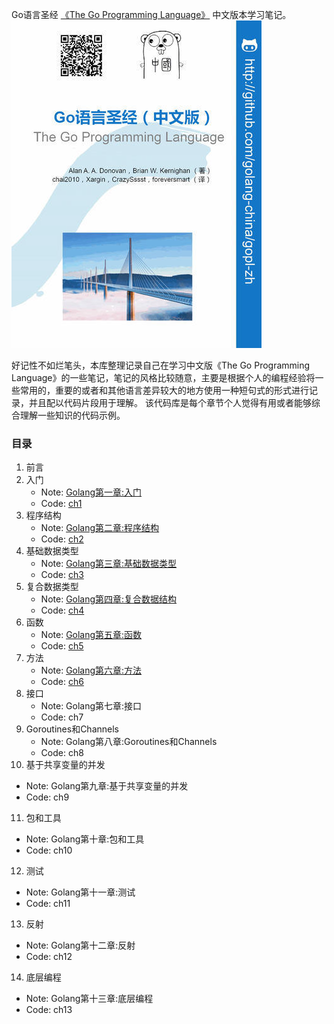 Go语言圣经 [《The Go Programming Language》](http://www.gopl.io) 中文版本学习笔记。
![cover](cover.jpg)

好记性不如烂笔头，本库整理记录自己在学习中文版《The Go Programming Language》的一些笔记，笔记的风格比较随意，主要是根据个人的编程经验将一些常用的，重要的或者和其他语言差异较大的地方使用一种短句式的形式进行记录，并且配以代码片段用于理解。
该代码库是每个章节个人觉得有用或者能够综合理解一些知识的代码示例。

### 目录
1. 前言
2. 入门
   * Note: [Golang第一章:入门](http://kdf5000.com/2017/02/25/Golang第一章-入门/)
   * Code: [ch1](src/ch1)
3. 程序结构
   * Note: [Golang第二章:程序结构](http://kdf5000.com/2017/02/25/Golang第二章-程序结构/)
   * Code: [ch2](src/ch2)
4. 基础数据类型
   * Note: [Golang第三章:基础数据类型](http://kdf5000.com/2017/02/25/Golang第三章-基础数据类型//)
   * Code: [ch3](src/ch3)
5. 复合数据类型
   * Note: [Golang第四章:复合数据结构](http://kdf5000.com/2017/02/25/Golang第四章-复合数据类型/)
   * Code: [ch4](src/ch4)
6. 函数
   * Note: [Golang第五章:函数](http://kdf5000.com/2017/03/11/Golang第五章-函数/)
   * Code: [ch5](src/ch5)
7. 方法
   * Note: [Golang第六章:方法](http://kdf5000.com/2017/03/15/Golang第六章-方法/)
   * Code: [ch6](src/ch6)
8. 接口
   * Note: Golang第七章:接口
   * Code: ch7
9. Goroutines和Channels
   * Note: Golang第八章:Goroutines和Channels
   * Code: ch8
10. 基于共享变量的并发
   * Note: Golang第九章:基于共享变量的并发
   * Code: ch9
11. 包和工具
   * Note: Golang第十章:包和工具
   * Code: ch10
12. 测试
   * Note: Golang第十一章:测试
   * Code: ch11
13. 反射
   * Note: Golang第十二章:反射
   * Code: ch12
14. 底层编程
   * Note: Golang第十三章:底层编程
   * Code: ch13